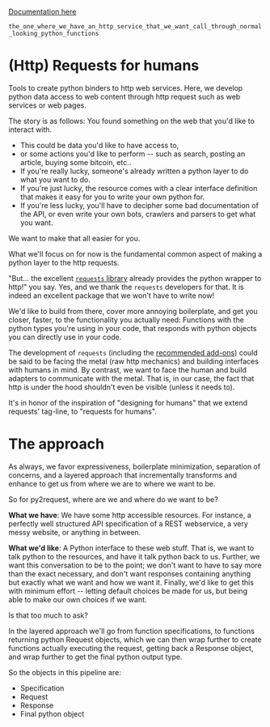 [Documentation here](https://i2mint.github.io/http2py/)

`the_one_where_we_have_an_http_service_that_we_want_call_through_normal_looking_python_functions`

# (Http) Requests for humans

Tools to create python binders to http web services.
Here, we develop python data access to web content through http request such as web services or web pages.

The story is as follows: You found something on the web that you'd like to interact with. 

* This could be data you'd like to have access to, 
* or some actions you'd like to perform -- such as search, posting an article, buying some bitcoin, etc.. 
* If you're really lucky, someone's already written a python layer to do what you want to do. 
* If you're just lucky, the resource comes with a clear interface definition that makes it 
easy for you to write your own python for. 
* If you're less lucky, you'll have to decipher some bad documentation of the API, 
or even write your own bots, crawlers and parsers to get what you want. 

We want to make that all easier for you.

What we'll focus on for now is the fundamental common aspect of making a python layer to the http requests. 

"But... the excellent [`requests` library](https://requests.readthedocs.io/en/master/) 
already provides the python wrapper to http!" you say. Yes, and we thank the `requests` developers for that. 
It is indeed an excellent package that we won't have to write now! 

We'd like to build from there, cover more annoying boilerplate, and get you closer, faster, 
to the functionality you actually need: 
Functions with the python types you're using in your code, 
that responds with python objects you can directly use in your code. 

The development of `requests` 
(including the [recommended add-ons](https://requests.readthedocs.io/en/master/community/recommended/)) 
could be said to be facing the metal (raw http mechanics) and building interfaces with humans in mind. 
By contrast, we want to face the human and build adapters to communicate with the metal. 
That is, in our case, the fact that http is under the hood shouldn't even be visible (unless it needs to).

It's in honor of the inspiration of "designing for humans" that we extend requests' tag-line, 
to "requests for humans".

# The approach

As always, we favor expressiveness, boilerplate minimization, separation of concerns, and a layered approach that 
incrementally transforms and enhance to get us from where we are to where we want to be.

So for py2request, where are we and where do we want to be?

**What we have**: We have some http accessible resources. For instance, a perfectly well structured API 
specification of a REST webservice, a very messy website, or anything in between.

**What we'd like**: A Python interface to these web stuff. 
That is, we want to talk python to the resources, and have it talk python back to us. 
Further, we want this conversation to be to the point; we don't want to have to say more than the exact necessary, 
and don't want responses containing anything but exactly what we want and how we want it. 
Finally, we'd like to get this with minimum effort -- letting default choices be made for us, but being able to make 
our own choices if we want.

Is that too much to ask?

In the layered approach we'll go from function specifications, to functions returning python 
Request objects, which we can then wrap further to create functions actually executing the request, 
getting back a Response object, and wrap further to get the final python output type.

So the objects in this pipeline are:
* Specification
* Request
* Response
* Final python object
